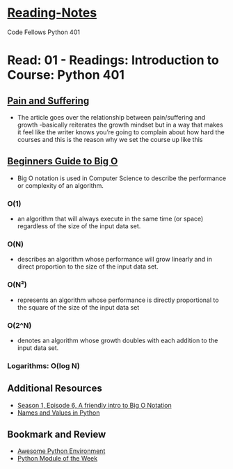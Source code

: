 # [Reading-Notes](https://alsosteve.github.io/reading-notes/)
Code Fellows Python 401

# Read: 01 - Readings: Introduction to Course: Python 401

## [Pain and Suffering](https://codefellows.github.io/code-401-python-guide/curriculum/class-01/notes/pain_suffering)
- The article goes over the relationship between pain/suffering and growth
-basically reiterates the growth mindset but in a way that makes it feel like the writer knows you’re going to complain about how hard the courses and this is the reason why we set the course up like this


## [Beginners Guide to Big O](https://rob-bell.net/2009/06/a-beginners-guide-to-big-o-notation)
- Big O notation is used in Computer Science to describe the performance or complexity of an algorithm.

### O(1)
- an algorithm that will always execute in the same time (or space) regardless of the size of the input data set.

### O(N)
- describes an algorithm whose performance will grow linearly and in direct proportion to the size of the input data set.

### O(N²)
-  represents an algorithm whose performance is directly proportional to the square of the size of the input data set

### O(2^N)
- denotes an algorithm whose growth doubles with each addition to the input data set.

### Logarithms: O(log N)

## Additional Resources
- [Season 1, Episode 6, A friendly intro to Big O Notation](https://www.codenewbie.org/basecs/8)
- [Names and Values in Python](https://www.youtube.com/watch?v=_AEJHKGk9ns)

## Bookmark and Review
- [Awesome Python Environment](https://towardsdatascience.com/how-to-setup-an-awesome-python-environment-for-data-science-or-anything-else-35d358cc95d5)
- [Python Module of the Week](https://pymotw.com/3/index.html)